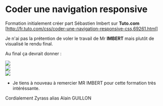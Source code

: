 # Coder une navigation responsive

Formation initialement créer part Sébastien Imbert sur **Tuto.com** <br />
[http://fr.tuto.com/css/coder-une-navigation-responsive-css,69261.html] <br />

Je n'ai pas la prétention de voler le travail de Mr **IMBERT** mais plutôt de visualisé le rendu final.

Au final ça devrait donner :

<img src="http://fr-images.tuto.net/gallery/69/69261/10523071.jpg" /> <br />
<img src="http://fr-images.tuto.net/gallery/69/69261/10523081.jpg" /> <br />
<img src="http://fr-images.tuto.net/gallery/69/69261/10523091.jpg" /> <br />

- Je tiens à nouveau à remercier MR IMBERT pour cette formation très intéréssante.

Cordialement Zyrass alias Alain GUILLON
